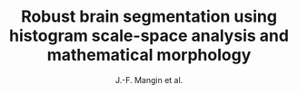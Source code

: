 ---
author: J.-F. Mangin et al.
title: Robust brain segmentation using histogram scale-space analysis and mathematical morphology
year: 1998
type: book
booktitle: Lecture Notes in Computer Science (including subseries Lecture Notes in Artificial Intelligence and Lecture Notes in Bioinformatics)
---